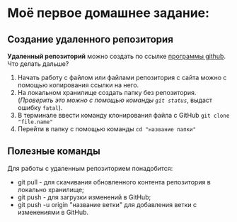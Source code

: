 # Моё первое домашнее задание:

## Создание удаленного репозитория

**Удаленный репозиторий** можно создать по ссылке [программы github](https://github.com/new).
Что делать дальше? 
1. Начать работу с файлом или файлами репозитория с сайта можно с помощью копирования ссылки на него.
2. На локальном хранилище создать папку без репозитория. (*Проверить это можно с помощью команды ``git status``*, выдаст ошибку `fatal`).
3. В терминале ввести команду клонирования файла с GitHub `git clone "file.name"`
4. Перейти в папку с помощью команды `cd "название папки"`

## Полезные команды
Для работы с удаленным репозиторием понадобится:
* git pull - для скачивания обновленного контента репозитория в локально хранилище;
* git push - для загрузки изменений в GitHub;
* git push -u origin "название ветки" для добавления ветки с изменениями в GitHub.